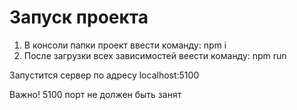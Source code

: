 # Запуск проекта

1. В консоли папки проект ввести команду: 
    npm i
2. После загрузки всех зависимостей веести команду:
    npm run 

Запустится сервер по адресу localhost:5100

Важно!
5100 порт не должен быть занят
